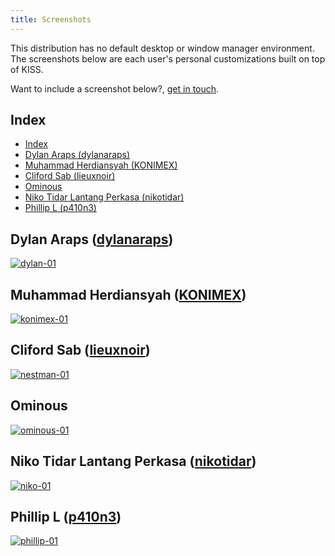 ```yaml
---
title: Screenshots
---
```


This distribution has no default desktop or window manager environment. The screenshots below are each user's personal customizations built on top of KISS.

Want to include a screenshot below?, [get in touch](https://getkiss.org/pages/contact/).

## Index

<!-- vim-markdown-toc GFM -->

- [Index](#index)
- [Dylan Araps (dylanaraps)](#dylan-araps-dylanaraps)
- [Muhammad Herdiansyah (KONIMEX)](#muhammad-herdiansyah-konimex)
- [Cliford Sab (lieuxnoir)](#cliford-sab-lieuxnoir)
- [Ominous](#ominous)
- [Niko Tidar Lantang Perkasa (nikotidar)](#niko-tidar-lantang-perkasa-nikotidar)
- [Phillip L (p410n3)](#phillip-l-p410n3)

<!-- vim-markdown-toc -->

## Dylan Araps ([dylanaraps](https://github.com/dylanaraps))

<a href="/images/dylan01.jpg">
<p><picture>
  <source srcset="/images/dylan01.webp" type="image/webp">
  <img src="/images/dylan01.jpg" alt="dylan-01">
</picture></p>
</a>

## Muhammad Herdiansyah ([KONIMEX](https://github.com/konimex))

<a href="/images/konimex01.jpg">
<p><picture>
  <source srcset="/images/konimex01.webp" type="image/webp">
  <img src="/images/konimex01.jpg" alt="konimex-01">
</picture></p>
</a>

## Cliford Sab ([lieuxnoir](https://github.com/lieuxnoir))

<a href="/images/nestman01.jpg">
<p><picture>
  <source srcset="/images/nestman01.webp" type="image/webp">
  <img src="/images/nestman01.jpg" alt="nestman-01">
</picture></p>
</a>

## Ominous

<a href="/images/ominous01.jpg">
<p><picture>
  <source srcset="/images/ominous01.webp" type="image/webp">
  <img src="/images/ominous01.jpg" alt="ominous-01">
</picture></p>
</a>

## Niko Tidar Lantang Perkasa ([nikotidar](https://github.com/nikotidar))

<a href="/images/niko01.jpg">
<p><picture>
  <source srcset="/images/niko01.webp" type="image/webp">
  <img src="/images/niko01.jpg" alt="niko-01">
</picture></p>
</a>

## Phillip L ([p410n3](https://github.com/p410n3))

<a href="/images/phillip01.jpg">
<p><picture>
  <source srcset="/images/phillip01.webp" type="image/webp">
  <img src="/images/phillip01.jpg" alt="phillip-01">
</picture></p>
</a>
